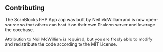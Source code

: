 ## Contributing

The ScanBlocks PHP App app was built by Neil McWilliam and is now open-source so that others can host it on their own Phalcon server and leverage the codebase. 

Attribution to Neil McWilliam is required, but you are freely able to modify and redistribute the code according to the MIT License.